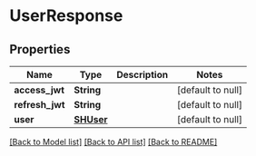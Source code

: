 # UserResponse
## Properties

Name | Type | Description | Notes
------------ | ------------- | ------------- | -------------
**access\_jwt** | **String** |  | [default to null]
**refresh\_jwt** | **String** |  | [default to null]
**user** | [**SHUser**](SHUser.md) |  | [default to null]

[[Back to Model list]](../README.md#documentation-for-models) [[Back to API list]](../README.md#documentation-for-api-endpoints) [[Back to README]](../README.md)

